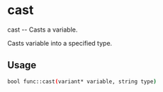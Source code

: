 # cast
cast -- Casts a variable.

Casts variable into a specified type.

## Usage
```sh
bool func::cast(variant* variable, string type)
```
